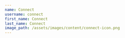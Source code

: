 ```yaml
---
name: Connect
username: connect
first_name: Connect
last_name: Connect
image_path: /assets/images/content/connect-icon.png
---
```

